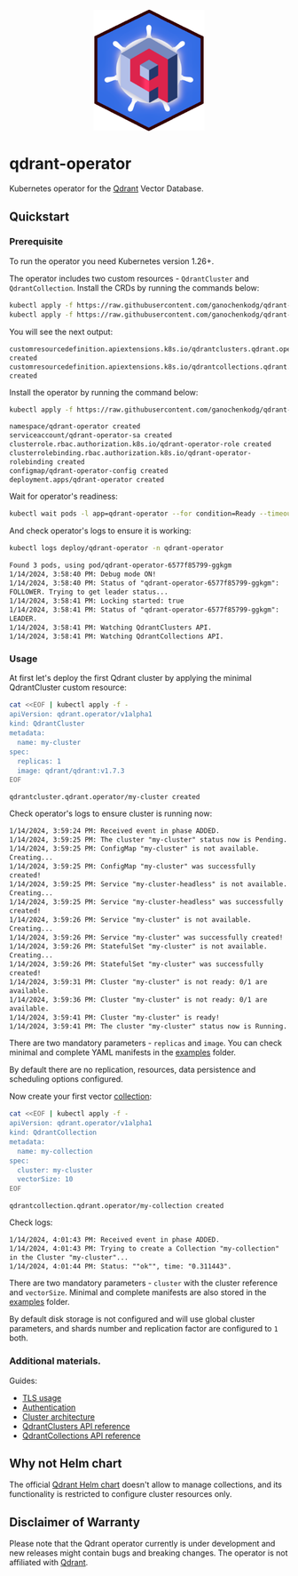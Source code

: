 <p style="text-align:center;" align="center">
  <img src="resources/logo.png" width="200"/></a>  
</p>

# qdrant-operator
Kubernetes operator for the [Qdrant](https://github.com/qdrant/qdrant) Vector Database.

## Quickstart

### Prerequisite

To run the operator you need Kubernetes version 1.26+.

The operator includes two custom resources - `QdrantCluster` and `QdrantCollection`. Install the CRDs by running the commands below:

```bash
kubectl apply -f https://raw.githubusercontent.com/ganochenkodg/qdrant-operator/main/deploy/crds/crd-qdrantcluster.yaml
kubectl apply -f https://raw.githubusercontent.com/ganochenkodg/qdrant-operator/main/deploy/crds/crd-qdrantcollection.yaml
```

You will see the next output:

```console
customresourcedefinition.apiextensions.k8s.io/qdrantclusters.qdrant.operator created
customresourcedefinition.apiextensions.k8s.io/qdrantcollections.qdrant.operator created
```

Install the operator by running the command below:

```bash
kubectl apply -f https://raw.githubusercontent.com/ganochenkodg/qdrant-operator/main/deploy/operator.yaml
```

```console
namespace/qdrant-operator created
serviceaccount/qdrant-operator-sa created
clusterrole.rbac.authorization.k8s.io/qdrant-operator-role created
clusterrolebinding.rbac.authorization.k8s.io/qdrant-operator-rolebinding created
configmap/qdrant-operator-config created
deployment.apps/qdrant-operator created
```

Wait for operator's readiness:

```bash
kubectl wait pods -l app=qdrant-operator --for condition=Ready --timeout=300s -n qdrant-operator
```

And check operator's logs to ensure it is working:

```bash
kubectl logs deploy/qdrant-operator -n qdrant-operator
```

```console
Found 3 pods, using pod/qdrant-operator-6577f85799-ggkgm
1/14/2024, 3:58:40 PM: Debug mode ON!
1/14/2024, 3:58:40 PM: Status of "qdrant-operator-6577f85799-ggkgm": FOLLOWER. Trying to get leader status...
1/14/2024, 3:58:41 PM: Locking started: true
1/14/2024, 3:58:41 PM: Status of "qdrant-operator-6577f85799-ggkgm": LEADER.
1/14/2024, 3:58:41 PM: Watching QdrantClusters API.
1/14/2024, 3:58:41 PM: Watching QdrantCollections API.
```

### Usage

At first let's deploy the first Qdrant cluster by applying the minimal QdrantCluster custom resource:

```bash
cat <<EOF | kubectl apply -f -
apiVersion: qdrant.operator/v1alpha1
kind: QdrantCluster
metadata:
  name: my-cluster
spec:
  replicas: 1
  image: qdrant/qdrant:v1.7.3
EOF
```

```console
qdrantcluster.qdrant.operator/my-cluster created
```

Check operator's logs to ensure cluster is running now:

```console
1/14/2024, 3:59:24 PM: Received event in phase ADDED.
1/14/2024, 3:59:25 PM: The cluster "my-cluster" status now is Pending.
1/14/2024, 3:59:25 PM: ConfigMap "my-cluster" is not available. Creating...
1/14/2024, 3:59:25 PM: ConfigMap "my-cluster" was successfully created!
1/14/2024, 3:59:25 PM: Service "my-cluster-headless" is not available. Creating...
1/14/2024, 3:59:25 PM: Service "my-cluster-headless" was successfully created!
1/14/2024, 3:59:26 PM: Service "my-cluster" is not available. Creating...
1/14/2024, 3:59:26 PM: Service "my-cluster" was successfully created!
1/14/2024, 3:59:26 PM: StatefulSet "my-cluster" is not available. Creating...
1/14/2024, 3:59:26 PM: StatefulSet "my-cluster" was successfully created!
1/14/2024, 3:59:31 PM: Cluster "my-cluster" is not ready: 0/1 are available.
1/14/2024, 3:59:36 PM: Cluster "my-cluster" is not ready: 0/1 are available.
1/14/2024, 3:59:41 PM: Cluster "my-cluster" is ready!
1/14/2024, 3:59:41 PM: The cluster "my-cluster" status now is Running.
```

There are two mandatory parameters - `replicas` and `image`. You can check minimal and complete YAML manifests in the [examples](examples) folder.

By default there are no replication, resources, data persistence and scheduling options configured.

Now create your first vector [collection](https://qdrant.tech/documentation/concepts/collections/):

```bash
cat <<EOF | kubectl apply -f -
apiVersion: qdrant.operator/v1alpha1
kind: QdrantCollection
metadata:
  name: my-collection
spec:
  cluster: my-cluster
  vectorSize: 10
EOF
```

```console
qdrantcollection.qdrant.operator/my-collection created
```

Check logs:

```console
1/14/2024, 4:01:43 PM: Received event in phase ADDED.
1/14/2024, 4:01:43 PM: Trying to create a Collection "my-collection" in the Cluster "my-cluster"...
1/14/2024, 4:01:44 PM: Status: ""ok"", time: "0.311443".
```

There are two mandatory parameters - `cluster` with the cluster reference and `vectorSize`. Minimal and complete manifests are also stored in the [examples](examples) folder.

By default disk storage is not configured and will use global cluster parameters, and shards number and replication factor are configured to `1` both.

### Additional materials.

Guides:

- [TLS usage](docs/tls.md)
- [Authentication](docs/authentication.md)
- [Cluster architecture](docs/architecture.md)
- [QdrantClusters API reference](docs/qdrantclusters-api.md)
- [QdrantCollections API reference](docs/qdrantcollections-api.md)

## Why not Helm chart

The official [Qdrant Helm chart](https://github.com/qdrant/qdrant-helm) doesn't allow to manage collections, and its functionality is restricted to configure cluster resources only.

## Disclaimer of Warranty

Please note that the Qdrant operator currently is under development and new releases might contain bugs and breaking changes. The operator is not affiliated with [Qdrant](https://github.com/qdrant/).
